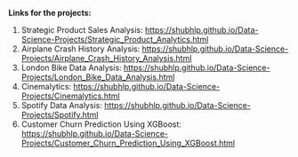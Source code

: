 **Links for the projects:**
1. Strategic Product Sales Analysis: https://shubhlp.github.io/Data-Science-Projects/Strategic_Product_Analytics.html
2. Airplane Crash History Analysis: https://shubhlp.github.io/Data-Science-Projects/Airplane_Crash_History_Analysis.html
3. London Bike Data Analysis: https://shubhlp.github.io/Data-Science-Projects/London_Bike_Data_Analysis.html
4. Cinemalytics: https://shubhlp.github.io/Data-Science-Projects/Cinemalytics.html
5. Spotify Data Analysis: https://shubhlp.github.io/Data-Science-Projects/Spotify.html
6. Customer Churn Prediction Using XGBoost: https://shubhlp.github.io/Data-Science-Projects/Customer_Churn_Prediction_Using_XGBoost.html
